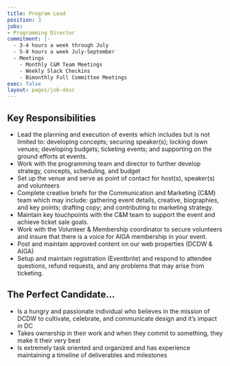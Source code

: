 ```yaml
---
title: Program Lead
position: 3
jobs:
- Programming Director
commitment: |-
  - 3-4 hours a week through July
  - 5-8 hours a week July-September
  - Meetings
    - Monthly C&M Team Meetings
    - Weekly Slack Checkins
    - Bimonthly Full Committee Meetings
exec: false
layout: pages/job-desc
---
```


## Key Responsibilities
  - Lead the planning and execution of events which includes but is not limited to: developing concepts; securing speaker(s); locking down venues; developing budgets; ticketing events; and supporting on the ground efforts at events.
  - Work with the programming team and director to further develop strategy, concepts, scheduling, and budget
  - Set up the venue and serve as point of contact for host(s), speaker(s) and volunteers
  - Complete creative briefs for the Communication and Marketing (C&M) team which may include: gathering event details, creative, biographies, and key points; drafting copy; and contributing to marketing strategy.
  - Maintain key touchpoints with the C&M team to support the event and achieve ticket sale goals.
  - Work with the Volunteer & Membership coordinator to secure volunteers and insure that there is a voice for AIGA membership in your event.
  - Post and maintain approved content on our web properties (DCDW & AIGA)
  - Setup and maintain registration (Eventbrite) and respond to attendee questions, refund requests, and any problems that may arise from ticketing.


## The Perfect Candidate…
  - Is a hungry and passionate individual who believes in the mission of DCDW to cultivate, celebrate, and communicate design and it’s impact in DC
  - Takes ownership in their work and when they commit to something, they make it their very best
  - Is extremely task oriented and organized and has experience maintaining a timeline of deliverables and milestones

